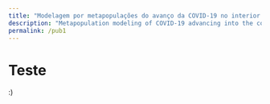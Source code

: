 ```yaml
---
title: "Modelagem por metapopulações do avanço da COVID-19 no interior: uma análise das estratégias de mitigação no Brasil"
description: "Metapopulation modeling of COVID-19 advancing into the countryside: an analysis of mitigation strategies for Brazil"
permalink: /pub1
---
```


# Teste

:)
